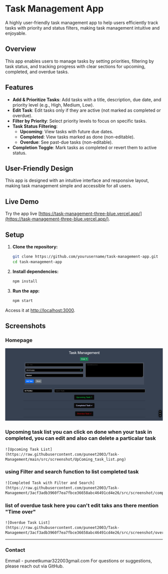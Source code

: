 # Task Management App


A highly user-friendly task management app to help users efficiently track tasks with priority and status filters, making task management intuitive and enjoyable.

## Overview

This app enables users to manage tasks by setting priorities, filtering by task status, and tracking progress with clear sections for upcoming, completed, and overdue tasks.

## Features

- **Add & Prioritize Tasks**: Add tasks with a title, description, due date, and priority level (e.g., High, Medium, Low).
- **Edit Task**: Edit tasks only if they are active (not marked as completed or overdue).
- **Filter by Priority**: Select priority levels to focus on specific tasks.
- **Task Status Filtering**: 
  - **Upcoming**: View tasks with future due dates.
  - **Completed**: View tasks marked as done (non-editable).
  - **Overdue**: See past-due tasks (non-editable).
- **Completion Toggle**: Mark tasks as completed or revert them to active status.

## User-Friendly Design

This app is designed with an intuitive interface and responsive layout, making task management simple and accessible for all users.

## Live Demo

Try the app live [https://task-management-three-blue.vercel.app/](https://task-management-three-blue.vercel.app/).

## Setup

1. **Clone the repository:**

    ```bash
    git clone https://github.com/yourusername/task-management-app.git
    cd task-management-app
    ```

2. **Install dependencies:**

    ```bash
    npm install
    ```

3. **Run the app:**

    ```bash
    npm start
    ```

Access it at [http://localhost:3000](http://localhost:3000).

## Screenshots

### Homepage
   ![Home Screenshot](https://raw.githubusercontent.com/puneet2003/Task-Management/main/src/screenshot/Home.png)

### Upcoming task list you can click on done when your task in completed, you can edit and also can delete a particalar task
    ![Upcoming Task List](https://raw.githubusercontent.com/puneet2003/Task-Management/main/src/screenshot/UpComing_task_list.png)
    

### using Filter and search function to list completed task 
    ![Completed Task with Filter and Search](https://raw.githubusercontent.com/puneet2003/Task-Management/3acf3adb3960f7ea7fbce36658abc46491cd4e26/src/screenshot/completed%20task%20with%20filter%20ans%20search.png)

### list of overdue task here you can't edit taks ans there mention "Time over"
    ![Overdue Task List](https://raw.githubusercontent.com/puneet2003/Task-Management/3acf3adb3960f7ea7fbce36658abc46491cd4e26/src/screenshot/overdue%20task%20list.png)



---

### Contact
Emmail - puneetkumar322003gmail.com
For questions or suggestions, please reach out via GitHub.

